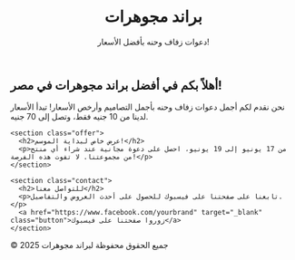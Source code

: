 <!DOCTYPE html>
<html lang="ar">
<head>
  <meta charset="UTF-8">
  <meta name="viewport" content="width=device-width, initial-scale=1.0">
  <title>دعوات الزفاف والحنه | براند مجوهرات</title>
  <link rel="stylesheet" href="style.css">
</head>
<body>
  <header>
    <div class="logo">
      <h1>براند مجوهرات</h1>
      <p>دعوات زفاف وحنه بأفضل الأسعار!</p>
    </div>
  </header>

  <main>
    <section class="intro">
      <h2>أهلاً بكم في أفضل براند مجوهرات في مصر!</h2>
      <p>نحن نقدم لكم أجمل دعوات زفاف وحنه بأجمل التصاميم وأرخص الأسعار! تبدأ الأسعار لدينا من 10 جنيه فقط، وتصل إلى 70 جنيه.</p>
    </section>

    <section class="offer">
      <h2>عرض خاص لبداية الموسم!</h2>
      <p>من 17 يونيو إلى 19 يونيو، احصل على دعوة مجانية عند شراء أي منتج من مجموعتنا. لا تفوت هذه الفرصة!</p>
    </section>

    <section class="contact">
      <h2>للتواصل معنا</h2>
      <p>تابعنا على صفحتنا على فيسبوك للحصول على أحدث العروض والتفاصيل.</p>
      <a href="https://www.facebook.com/yourbrand" target="_blank" class="button">زوروا صفحتنا على فيسبوك</a>
    </section>
  </main>

  <footer>
    <p>&copy; جميع الحقوق محفوظة لبراند مجوهرات 2025</p>
  </footer>
</body>
</html>
